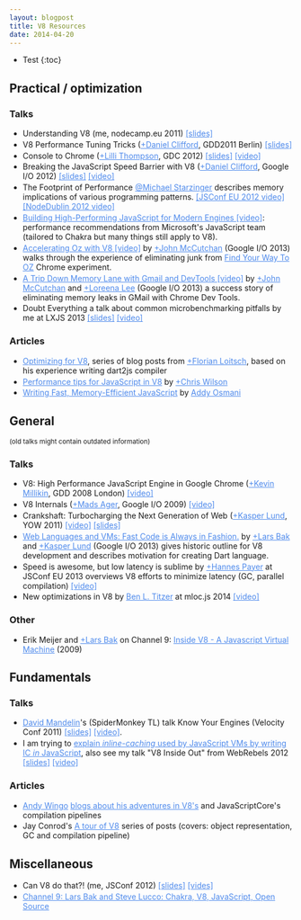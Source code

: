 ```yaml
---
layout: blogpost
title: V8 Resources
date: 2014-04-20
---
```


<style>
  sup.v8 {
    color: #4e8aec;
    font-weight: bold;
  }

  a {
    color: #4e8aec;
  }

  li {
    margin: 0.2em 0px;
  }
</style>

* Test
{:toc}

## Practical / optimization

### Talks

* Understanding V8 (me, nodecamp.eu 2011) [\[slides\]](http://s3.mrale.ph/nodecamp.eu/#1)
* V8 Performance Tuning Tricks ([+Daniel Clifford](https://plus.google.com/111909581069462963574), GDD2011 Berlin) [\[slides\]](https://mkw.st/p/gdd11-berlin-v8-performance-tuning-tricks/#1)
* Console to Chrome ([+Lilli Thompson](https://plus.google.com/111647958621817995641), GDC 2012) [\[slides\]](http://console-to-chrome.appspot.com/#8) [\[video\]](http://www.youtube.com/watch?v=XAqIpGU8ZZk#t=9m0s)
* Breaking the JavaScript Speed Barrier with V8 ([+Daniel Clifford](https://plus.google.com/111909581069462963574), Google I/O 2012) [\[slides\]](http://v8-io12.appspot.com/index.html) [\[video\]](http://www.youtube.com/watch?v=UJPdhx5zTaw)
* The Footprint of Performance [@Michael Starzinger](https://twitter.com/starzi) describes memory implications of various programming patterns. [\[JSConf EU 2012 video\]](http://www.youtube.com/watch?v=ZhshEZIV2F4) [\[NodeDublin 2012 video\]](https://www.youtube.com/watch?v=cWdtLAsaDpw)
* [Building High-Performing JavaScript for Modern Engines \[video\]](http://channel9.msdn.com/Events/Build/2012/4-000): performance recommendations from Microsoft's JavaScript team (tailored to Chakra but many things still apply to V8).
* [Accelerating Oz with V8 \[video\]](http://www.youtube.com/watch?v=VhpdsjBUS3g) by [+John McCutchan](https://plus.google.com/+JohnMcCutchan) (Google I/O 2013) walks through the experience of eliminating junk from [Find Your Way To OZ](http://www.chromeexperiments.com/detail/find-your-way-to-oz/) Chrome experiment.
* [A Trip Down Memory Lane with Gmail and DevTools \[video\]](http://www.youtube.com/watch?v=x9Jlu_h_Lyw) by [+John McCutchan](https://plus.google.com/+JohnMcCutchan) and [+Loreena Lee](https://plus.google.com/+LoreenaLee) (Google I/O 2013) a success story of eliminating memory leaks in GMail with Chrome Dev Tools.
* Doubt Everything a talk about common microbenchmarking pitfalls by me at LXJS 2013 [\[slides\]](http://mrale.ph/talks/lxjs2013) [\[video\]](http://www.youtube.com/watch?v=65-RbBwZQdU)

### Articles

* [Optimizing for V8](http://floitsch.blogspot.dk/2012/03/optimizing-for-v8-introduction.html), series of blog posts from [+Florian Loitsch](https://plus.google.com/103716596068416580695), based on his experience writing dart2js compiler
* [Performance tips for JavaScript in V8](http://www.html5rocks.com/en/tutorials/speed/v8/) by [+Chris Wilson](https://plus.sandbox.google.com/106422711035746240826/posts)
* [Writing Fast, Memory-Efficient JavaScript](http://coding.smashingmagazine.com/2012/11/05/writing-fast-memory-efficient-javascript/) by [Addy Osmani](https://twitter.com/addyosmani)

## General

<small>(old talks might contain outdated information)</small>

### Talks

* V8: High Performance JavaScript Engine in Google Chrome ([+Kevin Millikin](https://plus.google.com/118332431854651588625), GDD 2008 London) [\[video\]](http://www.youtube.com/watch?v=lZnaaUoHPhs)
* V8 Internals ([+Mads Ager](https://plus.google.com/105218366515825183046), Google I/O 2009)&nbsp;[\[video\]](http://www.youtube.com/watch?v=FrufJFBSoQY)
* Crankshaft: Turbocharging the Next Generation of Web ([+Kasper Lund](https://plus.google.com/100258330325630692559), YOW 2011) [\[video\]](http://yow.eventer.com/events/1004/talks/1017) [\[slides\]](http://gotocon.com/dl/goto-aarhus-2011/slides/KasperLund_CrankshaftTurbochargingTheNextGenerationOfWebApplications.pdf)
* [Web Languages and VMs: Fast Code is Always in Fashion.](http://www.youtube.com/watch?v=huawCRlo9H4) by [+Lars Bak](https://plus.google.com/117369940038227331789) and [+Kasper Lund](https://plus.google.com/100258330325630692559) (Google I/O 2013) gives historic outline for V8 development and describes motivation for creating Dart language.
* Speed is awesome, but low latency is sublime by [+Hannes Payer](https://plus.google.com/114443265544293073897) at JSConf EU 2013 overviews V8 efforts to minimize latency (GC, parallel compilation) [\[video\]](https://www.youtube.com/watch?v=3vPOlGRH6zk)
* New optimizations in V8 by [Ben L. Titzer](http://research.google.com/pubs/BenTitzer.html) at mloc.js 2014 [\[video\]](http://www.ustream.tv/recorded/43772632)


### Other

* Erik Meijer and [+Lars Bak](https://plus.google.com/117369940038227331789) on&nbsp;Channel 9: [Inside V8 - A Javascript Virtual Machine](http://channel9.msdn.com/Shows/Going+Deep/Expert-to-Expert-Erik-Meijer-and-Lars-Bak-Inside-V8-A-Javascript-Virtual-Machine)&nbsp;(2009)

## Fundamentals

### Talks

* [David Mandelin](http://twitter.com/dmandelin)'s (SpiderMonkey TL) talk&nbsp;Know Your Engines (Velocity Conf 2011) [\[slides\]](http://people.mozilla.com/~dmandelin/KnowYourEngines_Velocity2011.pdf) [\[video\]](http://www.youtube.com/watch?v=dtSOKLvdAto).
* I am trying to [explain *inline-caching* used by JavaScript VMs by writing IC *in* JavaScript](http://mrale.ph/blog/2012/06/03/explaining-js-vms-in-js-inline-caches.html), also see my talk "V8 Inside Out" from WebRebels 2012 [\[slides\]](http://s3.mrale.ph/webrebels2012.pdf) [\[video\]](http://vimeo.com/43334972)

### Articles

* [Andy Wingo](http://twitter.com/andywingo) [blogs about his adventures in V8's](http://wingolog.org/tags/v8) and JavaScriptCore's compilation pipelines
* Jay Conrod's [A tour of V8](http://jayconrod.com/tags/v8) series of posts (covers: object representation, GC and compilation pipeline)

## Miscellaneous

* Can V8 do that?! (me, JSConf 2012) [\[slides\]](http://s3.mrale.ph/jsconf2012.pdf) [[vides]](http://blip.tv/jsconf/jsconf2012-vyacheslav-egorov-6141593)
* [Channel 9: Lars Bak and Steve Lucco: Chakra, V8, JavaScript, Open Source](http://channel9.msdn.com/Shows/Going+Deep/Lars-Bak-and-Steve-Lucco-Chakra-V8-JavaScript-Open-Source)
